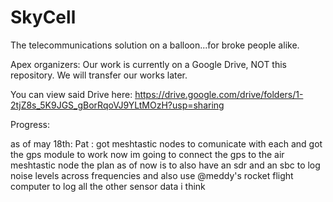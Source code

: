 # SkyCell
The telecommunications solution on a balloon...for broke people alike.

Apex organizers: Our work is currently on a Google Drive, NOT this repository. We will transfer our works later.

You can view said Drive here: https://drive.google.com/drive/folders/1-2tjZ8s_5K9JGS_gBorRqoVJ9YLtMOzH?usp=sharing


Progress:

as of may 18th:
Pat : got meshtastic nodes to comunicate with each and got the gps module to work now im going to connect the gps to the air meshtastic node
the plan as of now is to also have an sdr and an sbc to log noise levels across frequencies and also use @meddy's rocket flight computer to log all the other sensor data i think

